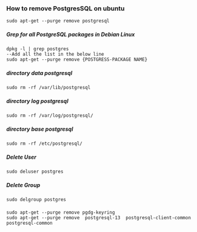 ### How to remove PostgresSQL on ubuntu

    sudo apt-get --purge remove postgresql

##### Grep for all PostgreSQL packages in Debian Linux

    dpkg -l | grep postgres
    --Add all the list in the below line
    sudo apt-get --purge remove {POSTGRESS-PACKAGE NAME}

##### directory data postgresql

    sudo rm -rf /var/lib/postgresql

##### directory log postgresql

    sudo rm -rf /var/log/postgresql/

##### directory base postgresql

    sudo rm -rf /etc/postgresql/

##### Delete User

    sudo deluser postgres

##### Delete Group

    sudo delgroup postgres

####
    sudo apt-get --purge remove pgdg-keyring 
    sudo apt-get --purge remove  postgresql-13  postgresql-client-common postgresql-common
